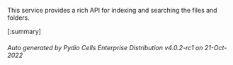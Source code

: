 






This service provides a rich API for indexing and searching the files and folders.

[:summary]

###### Auto generated by Pydio Cells Enterprise Distribution v4.0.2-rc1 on 21-Oct-2022
